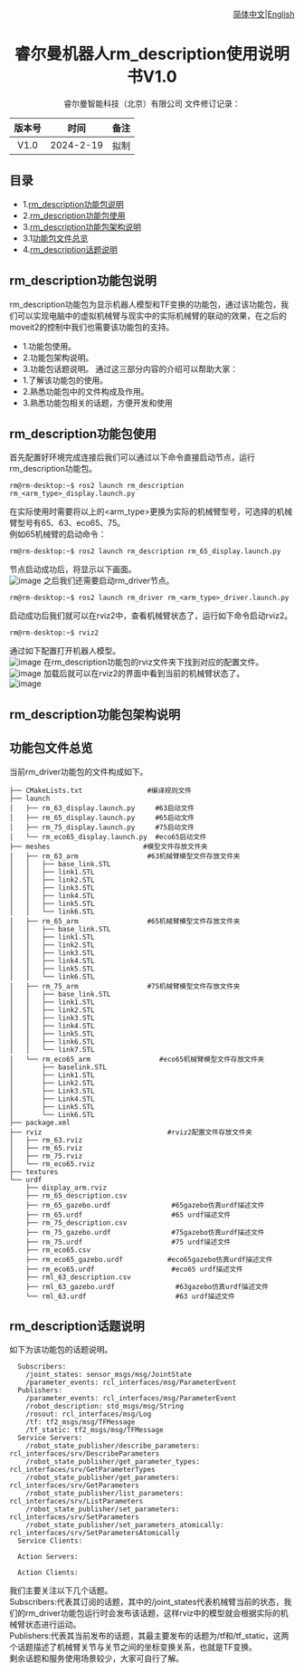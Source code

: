 <div align="right">
 
[简体中文](https://github.com/RealManRobot/ros2_rm_robot/blob/main/rm_description/README_CN.md)|[English](https://github.com/RealManRobot/ros2_rm_robot/blob/main/rm_description/README.md)

</div>

<div align="center">

# 睿尔曼机器人rm_description使用说明书V1.0
 
睿尔曼智能科技（北京）有限公司 
文件修订记录：

| 版本号| 时间   | 备注  | 
| :---: | :-----: | :---: |
|V1.0    |2024-2-19  |拟制 |

</div>

## 目录
* 1.[rm_description功能包说明](#rm_description功能包说明)
* 2.[rm_description功能包使用](#rm_description功能包使用)
* 3.[rm_description功能包架构说明](#rm_description功能包架构说明)
* 3.1[功能包文件总览](#功能包文件总览)
* 4.[rm_description话题说明](#rm_description话题说明)

## rm_description功能包说明
rm_description功能包为显示机器人模型和TF变换的功能包，通过该功能包，我们可以实现电脑中的虚拟机械臂与现实中的实际机械臂的联动的效果，在之后的moveit2的控制中我们也需要该功能包的支持。
* 1.功能包使用。
* 2.功能包架构说明。
* 3.功能包话题说明。
通过这三部分内容的介绍可以帮助大家：
* 1.了解该功能包的使用。
* 2.熟悉功能包中的文件构成及作用。
* 3.熟悉功能包相关的话题，方便开发和使用
## rm_description功能包使用
首先配置好环境完成连接后我们可以通过以下命令直接启动节点，运行rm_description功能包。  
```
rm@rm-desktop:~$ ros2 launch rm_description rm_<arm_type>_display.launch.py
```
在实际使用时需要将以上的<arm_type>更换为实际的机械臂型号，可选择的机械臂型号有65、63、eco65、75。  
例如65机械臂的启动命令：  
```
rm@rm-desktop:~$ ros2 launch rm_description rm_65_display.launch.py
```
节点启动成功后，将显示以下画面。  
![image](doc/rm_description2.png)
之后我们还需要启动rm_driver节点。  
```
rm@rm-desktop:~$ ros2 launch rm_driver rm_<arm_type>_driver.launch.py
```
启动成功后我们就可以在rviz2中，查看机械臂状态了，运行如下命令启动rviz2。  
```
rm@rm-desktop:~$ rviz2
```
通过如下配置打开机器人模型。  
![image](doc/rm_description3.png)
在rm_description功能包的rviz文件夹下找到对应的配置文件。  
![image](doc/rm_description4.png)
加载后就可以在rviz2的界面中看到当前的机械臂状态了。  
![image](doc/rm_description1.png)
## rm_description功能包架构说明
## 功能包文件总览
当前rm_driver功能包的文件构成如下。  
```
├── CMakeLists.txt                #编译规则文件
├── launch
│   ├── rm_63_display.launch.py     #63启动文件
│   ├── rm_65_display.launch.py     #65启动文件
│   ├── rm_75_display.launch.py     #75启动文件
│   └── rm_eco65_display.launch.py  #eco65启动文件
├── meshes                       #模型文件存放文件夹
│   ├── rm_63_arm                 #63机械臂模型文件存放文件夹
│   │   ├── base_link.STL
│   │   ├── link1.STL
│   │   ├── link2.STL
│   │   ├── link3.STL
│   │   ├── link4.STL
│   │   ├── link5.STL
│   │   └── link6.STL
│   ├── rm_65_arm                 #65机械臂模型文件存放文件夹
│   │   ├── base_link.STL
│   │   ├── link1.STL
│   │   ├── link2.STL
│   │   ├── link3.STL
│   │   ├── link4.STL
│   │   ├── link5.STL
│   │   └── link6.STL
│   ├── rm_75_arm                 #75机械臂模型文件存放文件夹
│   │   ├── base_link.STL
│   │   ├── link1.STL
│   │   ├── link2.STL
│   │   ├── link3.STL
│   │   ├── link4.STL
│   │   ├── link5.STL
│   │   ├── link6.STL
│   │   └── link7.STL
│   └── rm_eco65_arm                 #eco65机械臂模型文件存放文件夹
│       ├── baselink.STL
│       ├── Link1.STL
│       ├── Link2.STL
│       ├── Link3.STL
│       ├── Link4.STL
│       ├── Link5.STL
│       └── Link6.STL
├── package.xml
├── rviz                               #rviz2配置文件存放文件夹
│   ├── rm_63.rviz
│   ├── rm_65.rviz
│   ├── rm_75.rviz
│   └── rm_eco65.rviz
├── textures
└── urdf
    ├── display_arm.rviz
    ├── rm_65_description.csv
    ├── rm_65_gazebo.urdf               #65gazebo仿真urdf描述文件
    ├── rm_65.urdf                      #65 urdf描述文件
    ├── rm_75_description.csv
    ├── rm_75_gazebo.urdf               #75gazebo仿真urdf描述文件
    ├── rm_75.urdf                      #75 urdf描述文件
    ├── rm_eco65.csv
    ├── rm_eco65_gazebo.urdf           #eco65gazebo仿真urdf描述文件
    ├── rm_eco65.urdf                   #eco65 urdf描述文件
    ├── rml_63_description.csv
    ├── rml_63_gazebo.urdf               #63gazebo仿真urdf描述文件
    └── rml_63.urdf                      #63 urdf描述文件
```
## rm_description话题说明
如下为该功能包的话题说明。  
```
  Subscribers:
    /joint_states: sensor_msgs/msg/JointState
    /parameter_events: rcl_interfaces/msg/ParameterEvent
  Publishers:
    /parameter_events: rcl_interfaces/msg/ParameterEvent
    /robot_description: std_msgs/msg/String
    /rosout: rcl_interfaces/msg/Log
    /tf: tf2_msgs/msg/TFMessage
    /tf_static: tf2_msgs/msg/TFMessage
  Service Servers:
    /robot_state_publisher/describe_parameters: rcl_interfaces/srv/DescribeParameters
    /robot_state_publisher/get_parameter_types: rcl_interfaces/srv/GetParameterTypes
    /robot_state_publisher/get_parameters: rcl_interfaces/srv/GetParameters
    /robot_state_publisher/list_parameters: rcl_interfaces/srv/ListParameters
    /robot_state_publisher/set_parameters: rcl_interfaces/srv/SetParameters
    /robot_state_publisher/set_parameters_atomically: rcl_interfaces/srv/SetParametersAtomically
  Service Clients:

  Action Servers:

  Action Clients:
```
我们主要关注以下几个话题。  
Subscribers:代表其订阅的话题，其中的/joint_states代表机械臂当前的状态，我们的rm_driver功能包运行时会发布该话题，这样rviz中的模型就会根据实际的机械臂状态进行运动。  
Publishers:代表其当前发布的话题，其最主要发布的话题为/tf和/tf_static，这两个话题描述了机械臂关节与关节之间的坐标变换关系，也就是TF变换。  
剩余话题和服务使用场景较少，大家可自行了解。
